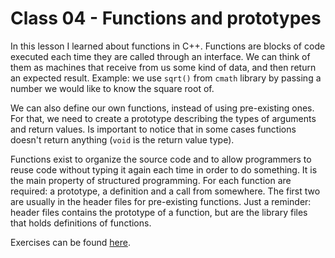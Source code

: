 # Class 04 - Functions and prototypes

In this lesson I learned about functions in C++. Functions are blocks of code executed each time they are called through an interface. We can think of them as machines that receive from us some kind of data, and then return an expected result. Example: we use `sqrt()` from `cmath` library by passing a number we would like to know the square root of. 

We can also define our own functions, instead of using pre-existing ones. For that, we need to create a prototype describing the types of arguments and return values. Is important to notice that in some cases functions doesn't return anything (`void` is the return value type). 

Functions exist to organize the source code and to allow programmers to reuse code without typing it again each time in order to do something. It is the main property of structured programming. For each function are required: a prototype, a definition and a call from somewhere. The first two are usually in the header files for pre-existing functions. Just a reminder: header files contains the prototype of a function, but are the library files that holds definitions of functions.

Exercises can be found [here](https://github.com/JudsonSS/ProgComp/blob/master/Labs/Lab04/Lab04.pdf).
